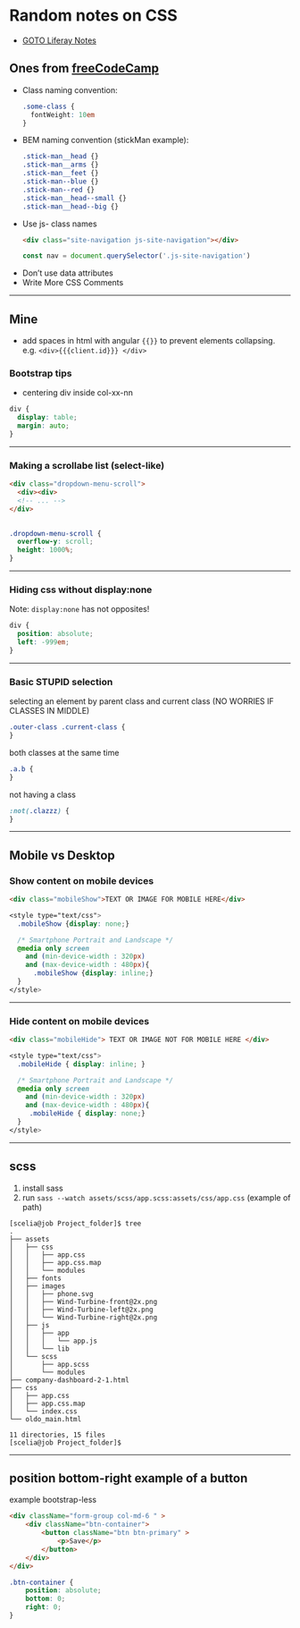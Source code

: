 # Random notes on CSS

+ [GOTO Liferay Notes](../java/liferay.md)

## Ones from [freeCodeCamp](https://medium.freecodecamp.org/css-naming-conventions-that-will-save-you-hours-of-debugging-35cea737d849)

+ Class naming convention:
  ```css
  .some-class {
    fontWeight: 10em
  }
  ```
+ BEM naming convention (stickMan example):
  ```css
  .stick-man__head {}
  .stick-man__arms {}
  .stick-man__feet {}
  .stick-man--blue {}
  .stick-man--red {}
  .stick-man__head--small {}
  .stick-man__head--big {}
  ```
+ Use js- class names
  ```html
  <div class="site-navigation js-site-navigation"></div>
  ```
  ```javascript
  const nav = document.querySelector('.js-site-navigation')
  ```
+ Don’t use data attributes
+ Write More CSS Comments

---

## Mine

+ add spaces in html with angular ```{{}}``` to prevent elements collapsing. e.g. ```<div>{{{client.id}}} </div>```

### Bootstrap tips

+ centering div inside col-xx-nn

```css
div {
  display: table;
  margin: auto;
}
```

---

### Making a scrollabe list (select-like)

```html
<div class="dropdown-menu-scroll">
  <div><div>
  <!-- ... -->
</div>
  
```

```css
.dropdown-menu-scroll {
  overflow-y: scroll;
  height: 1000%;
}
```

---

### Hiding css without display:none

Note: ```display:none``` has not opposites!

```css
div {
  position: absolute; 
  left: -999em;
}
```

---

### Basic STUPID selection

selecting an element by parent class and current class (NO WORRIES IF CLASSES IN MIDDLE)

```css
.outer-class .current-class {
}
```

both classes at the same time

```css
.a.b {
}
```

not having a class

```css
:not(.clazzz) {
}
```

---

## Mobile vs Desktop

### Show content on mobile devices

```html
<div class="mobileShow">TEXT OR IMAGE FOR MOBILE HERE</div>
```

```css
<style type="text/css">
  .mobileShow {display: none;}

  /* Smartphone Portrait and Landscape */
  @media only screen 
    and (min-device-width : 320px)
    and (max-device-width : 480px){
      .mobileShow {display: inline;}
  }
</style>
```

---

### Hide content on mobile devices

```html
<div class="mobileHide"> TEXT OR IMAGE NOT FOR MOBILE HERE </div>
```

```css
<style type="text/css">
  .mobileHide { display: inline; }

  /* Smartphone Portrait and Landscape */
  @media only screen 
    and (min-device-width : 320px)
    and (max-device-width : 480px){
     .mobileHide { display: none;}
  }
</style>
```

---

## scss

1. install sass
2. run ```sass --watch assets/scss/app.scss:assets/css/app.css``` (example of path)

```
[scelia@job Project_folder]$ tree
.
├── assets
│   ├── css
│   │   ├── app.css
│   │   ├── app.css.map
│   │   └── modules
│   ├── fonts
│   ├── images
│   │   ├── phone.svg
│   │   ├── Wind-Turbine-front@2x.png
│   │   ├── Wind-Turbine-left@2x.png
│   │   └── Wind-Turbine-right@2x.png
│   ├── js
│   │   ├── app
│   │   │   └── app.js
│   │   └── lib
│   └── scss
│       ├── app.scss
│       └── modules
├── company-dashboard-2-1.html
├── css
│   ├── app.css
│   ├── app.css.map
│   └── index.css
└── oldo_main.html

11 directories, 15 files
[scelia@job Project_folder]$ 
```

---

## position bottom-right example of a button

example bootstrap-less

```html
<div className="form-group col-md-6 " >
    <div className="btn-container">
        <button className="btn btn-primary" >
            <p>Save</p>
        </button>
    </div>
</div>
```

```css
.btn-container {
    position: absolute;
    bottom: 0;
    right: 0;
}
```


